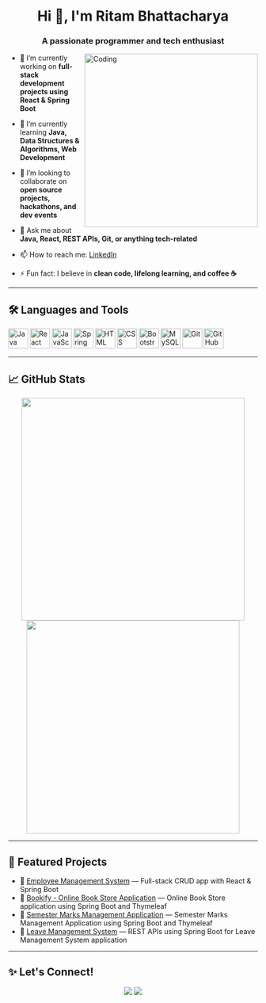 <h1 align="center">Hi 👋, I'm Ritam Bhattacharya</h1>
<h3 align="center">A passionate programmer and tech enthusiast</h3>

<img align="right" alt="Coding" width="350" src="https://media.giphy.com/media/qgQUggAC3Pfv687qPC/giphy.gif">

- 🔭 I’m currently working on **full-stack development projects using React & Spring Boot**

- 🌱 I’m currently learning **Java, Data Structures & Algorithms, Web Development**

- 👯 I’m looking to collaborate on **open source projects, hackathons, and dev events**

- 💬 Ask me about **Java, React, REST APIs, Git, or anything tech-related**

- 📫 How to reach me: [LinkedIn](https://www.linkedin.com/in/ritam-bhattacharya-a65236222/)

- ⚡ Fun fact: I believe in **clean code, lifelong learning, and coffee ☕**

---

## 🛠️ Languages and Tools

<p>
  <img src="https://cdn.jsdelivr.net/gh/devicons/devicon/icons/java/java-original.svg" alt="Java" width="40" height="40"/>
  <img src="https://cdn.jsdelivr.net/gh/devicons/devicon/icons/react/react-original.svg" alt="React" width="40" height="40"/>
  <img src="https://cdn.jsdelivr.net/gh/devicons/devicon/icons/javascript/javascript-original.svg" alt="JavaScript" width="40" height="40"/>
  <img src="https://cdn.jsdelivr.net/gh/devicons/devicon/icons/spring/spring-original.svg" alt="Spring Boot" width="40" height="40"/>
  <img src="https://cdn.jsdelivr.net/gh/devicons/devicon/icons/html5/html5-original.svg" alt="HTML" width="40" height="40"/>
  <img src="https://cdn.jsdelivr.net/gh/devicons/devicon/icons/css3/css3-original.svg" alt="CSS" width="40" height="40"/>
  <img src="https://cdn.jsdelivr.net/gh/devicons/devicon/icons/bootstrap/bootstrap-plain.svg" alt="Bootstrap" width="40" height="40"/>
  <img src="https://cdn.jsdelivr.net/gh/devicons/devicon/icons/mysql/mysql-original.svg" alt="MySQL" width="40" height="40"/>
  <img src="https://cdn.jsdelivr.net/gh/devicons/devicon/icons/git/git-original.svg" alt="Git" width="40" height="40"/>
  <img src="https://cdn.jsdelivr.net/gh/devicons/devicon/icons/github/github-original.svg" alt="GitHub" width="40" height="40"/>
</p>

---

## 📈 GitHub Stats

<p align="center">
  <img src="https://github-readme-stats.vercel.app/api?username=RitamBhattacharya&show_icons=true&theme=radical" width="450"/>
<img src="https://github-readme-stats.vercel.app/api/top-langs/?username=RitamBhattacharya&layout=compact&theme=radical" width="430"/>
</p>



---

## 📌 Featured Projects

- 🔹 [Employee Management System](https://github.com/RitamBhattacharya/EmployeeManagementSystem) — Full-stack CRUD app with React & Spring Boot  
- 🔹 [Bookify - Online Book Store Application](https://github.com/RitamBhattacharya/Bookify-Online-Book-Store-Application) — Online Book Store application using Spring Boot and Thymeleaf  
- 🔹 [Semester Marks Management Application](https://github.com/RitamBhattacharya/Semester-Marks-Management-Application) — Semester Marks Management Application using Spring Boot and Thymeleaf  
- 🔹 [Leave Management System](https://github.com/RitamBhattacharya/Backend_LMS) — REST APIs using Spring Boot for Leave Management System application

---

## ✨ Let's Connect!

<p align="center">
  <a href="https://www.linkedin.com/in/ritam-bhattacharya-a65236222/"><img src="https://img.shields.io/badge/-LinkedIn-blue?style=for-the-badge&logo=linkedin&logoColor=white"/></a>
  <a href="mailto:imrit33@gmail.com"><img src="https://img.shields.io/badge/-Gmail-D14836?style=for-the-badge&logo=gmail&logoColor=white"/></a>
</p>
